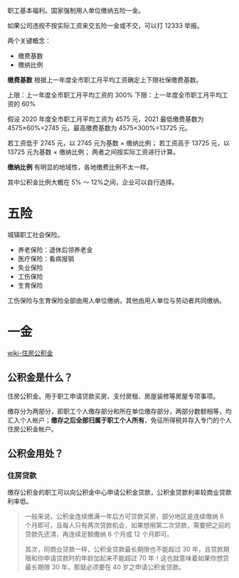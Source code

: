 职工基本福利。国家强制用人单位缴纳五险一金。

如果公司违规不按实际工资来交五险一金或不交，可以打 12333 举报。

两个关键概念：

- 缴费基数
- 缴纳比例

**缴费基数**
根据上一年度全市职工月平均工资确定上下限社保缴费基数。

上限：上一年度全市职工月平均工资的 300%
下限：上一年度全市职工月平均工资的 60%

假设 2020 年度全市职工月平均工资为 4575 元，2021 最低缴费基数为 4575×60%=2745 元，最高缴费基数为 4575×300%=13725 元。

若工资低于 2745 元，以 2745 元为基数 × 缴纳比例；
若工资高于 13725 元，以 13725 元为基数 × 缴纳比例；
两者之间按实际工资进行计算。

**缴纳比例**
有明显的地域性，各地缴费比例不太一样。

其中公积金比例大概在 5% ～ 12%之间，企业可以自行选择。

# 五险

城镇职工社会保险。

- 养老保险：退休后领养老金
- 医疗保险：看病报销
- 失业保险
- 工伤保险
- 生育保险

工伤保险与生育保险全部由用人单位缴纳，其他由用人单位与劳动者共同缴纳。

# 一金

[wiki-住房公积金](https://zh.wikipedia.org/wiki/%E4%BD%8F%E6%88%BF%E5%85%AC%E7%A7%AF%E9%87%91)

## 公积金是什么？

住房公积金。用于职工申请贷款买房、支付房租、房屋装修等房屋专项事项。

缴存分为两部分，即职工个人缴存部分和所在单位缴存部分，两部分数额相等，均汇入个人帐户；**缴存之后全部归属于职工个人所有**，免征所得税并存入专门的个人住房公积金帐户。

## 公积金用处？

### 住房贷款

缴存公积金的职工可以向公积金中心申请公积金贷款，公积金贷款利率较商业贷款利率低。

> 一般来说，公积金连续缴满一年后方可贷款买房，部分地区是连续缴纳 6 个月即可，且每人只有两次贷款机会，如果想用第二次贷款，需要把之前的贷款先还清，再连续足额缴纳 6 个月或 12 个月即可。
>
> 其次，同商业贷款一样，公积金贷款最长期限也不能超过 30 年，且贷款期限和你申请贷款时的年龄加起来不能超过 70 年！这也就意味着如果你想贷最长期限 30 年，那就必须要在 40 岁之申请公积金贷款。
